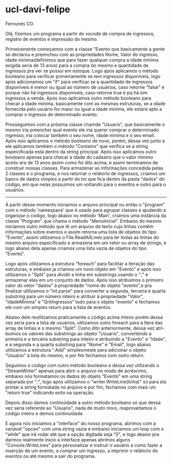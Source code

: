 # ucl-davi-felipe

Fernunes CO.

  Olá, fizemos um programa a partir do vscode de compra de ingressos, registro de eventos e impressão do mesmo.
  
  Primeiramente começamos com a classe "Evento que basicamente a gente só declarou e preenchou com as propriedades Nome, Valor do ingresso, idade minima(definimos que para fazer qualquer compra a idade miníma exigida seria de 13 anos) para a compra do mesmo e quantidade de ingressos pra ver se possui em estoque. Logo após aplicamos o método booleano para verificar primeiramente se tem ingressos disponíveis, logo após adicionamos um "if" para verificar se a quantidade de ingressos disponíveis é menor ou igual ao número de usuários, caso retorne "false" é porque não há ingressos disponíveis, caso retorne true é pq há sim ingressos a venda. Após isso aplicamos outro método booleano para checar a idade minima, basicamente com as mesmas estruturas, se a idade fornecida pelo usuário for maior ou igual a idade miníma, ele estará apto a comprar o ingresso de determinado evento.
  
  Prosseguimos com a próxima classe chamda "Usuario", que basicamente o mesmo iria preencher qual evento ele iria querer comprar o determinado ingresso, iria colocar também o seu nome, idade miníma e o seu email. Após isso aplicamos o método booleano de novo, porém, dessa vez junto a ele aplicamos também o método "Contains" que verifica se a string espeicificada está dentro da string principal. Após isso aplicamos outro booleano apenas para checar a idade do cadastro que o valor mínimo aceito era de 13 anos assim como foi dito acima, e assim terminamos de construir nossas classes. Para armazenar as informações concedida pelas 2 classes e o programa, e nos retornar o relátorio de ingressos, criamos um banco de dados simples a partir do txt que fica dentro da pasta "dados" do código, em que nelas possuímos um voltando para o eventos e outro para o usuários.
  

----

  Á partir desse momento iniciamos o arquivo principal ou então o "program" com o método 'namespace' que é usado para agrupar classes e ajudando a organizar o código, logo abaixo no método 'Main', criamos uma
instância da classe "Program" que chama o método "MenuInicial". Embaixo do mesmo iniciamos outro método  que lê um arquivo de texto cujo linhas contêm informações sobre eventos e assim retorna uma lista de objetos
do tipo "Evento", assim utilizamos o File.ReadAllLines para ler todas as linhas do mesmo arquivo especificado e armazena em um vetor ou array de strings, e logo abaixo dela apenas criamos uma lista vazia de objetos do tipo
"Evento".


  Logo após utilizamos a estrutura "foreach" para facilitar a iteração das estruturas, e embaixo ja criamos um novo objeto em "Evento" e após isso utilizamos o "Split" para dividir a linha em substrings usando o ";" e 
armazenar elas em um conjunto de dados. Após isso atribuimos o primeiro valor do vetor "dados" à propriedade "nome do objeto "evento",e pra finalizar utilizamos o "int.parse" para converter a segunda, terceira e quarta substring
para um número inteiro e atribuir à propriedade "Valor", "IdadeMinima" e "QntIngressos" tudo para o objeto "evento" e fechamos ele com um simples return para a lista de eventos.


  Abaixo dele reutilizamos praticamente o código acima inteiro porém dessa vez seria para a lista de usuários, utilizamos outro foreach para a Itera das array de linhas e o mesmo "Split". Como dito anteriormente, dessa vez atri-
buimos os valores das substrings ao objeto "Usuario", convertendo a primeira e a terceira substring para inteiro e atribuindo a "Evento" e "Idade", e a segunda e a quarta substring para "Nome" e "Email", logo abaixo utilizamos
a estrutura ".Add" simplesmeste para adicionar o objeto "Usuário" à lista do mesmo, e por fim fechamos com outro 
return.


  Seguimos o código com outro método booleano e dessa vez utilizando o "StreamWriter" apenas para abrir o arquivo no modo de acréscimo, embaixo nós formatamos os dados do objeto "Evento" em uma string separada
por ";", logo após utilizamos o "writer.WriteLine(linha)" só para ela printar a string formatada no arquivo e por fim, fechamos com mais um "return true" indicando exito na operação.

  Depois disso damos continuidade a outro método booleano só que dessa vez seria referente ao "Usuario", nada de muito novo, reaproveitamos o código inteiro e demos continuidade.

  E agora nós iniciamos a "interface" do nosso programa, abrimos com a variável "opcao" com uma string vazia e embaixo iniciamos um loop com o "while" que irá rodar até que a opção digitada seja "0", e logo abaixo pra darmos
realmente inicio a interface apenas abrimos alguns "Console.WriteLines" para personalizar e instruir o usuário a como fazer a inserção de um evento, a comprar um ingresso, a imprimir o relátorio de eventos ou até mesmo a 
sair do programa.
